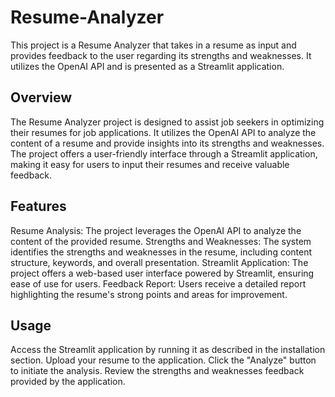 # Resume-Analyzer

This project is a Resume Analyzer that takes in a resume as input and provides feedback to the user regarding its strengths and weaknesses. It utilizes the OpenAI API and is presented as a Streamlit application.

## Overview
The Resume Analyzer project is designed to assist job seekers in optimizing their resumes for job applications. It utilizes the OpenAI API to analyze the content of a resume and provide insights into its strengths and weaknesses. The project offers a user-friendly interface through a Streamlit application, making it easy for users to input their resumes and receive valuable feedback.

## Features
Resume Analysis: The project leverages the OpenAI API to analyze the content of the provided resume.
Strengths and Weaknesses: The system identifies the strengths and weaknesses in the resume, including content structure, keywords, and overall presentation.
Streamlit Application: The project offers a web-based user interface powered by Streamlit, ensuring ease of use for users.
Feedback Report: Users receive a detailed report highlighting the resume's strong points and areas for improvement.

## Usage
Access the Streamlit application by running it as described in the installation section.
Upload your resume to the application.
Click the "Analyze" button to initiate the analysis.
Review the strengths and weaknesses feedback provided by the application.
